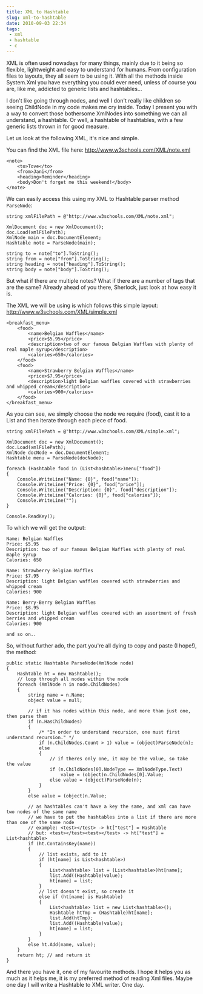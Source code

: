 ---title: XML to Hashtableslug: xml-to-hashtabledate: 2010-09-03 22:34tags:  - xml - hashtable - c---XML is often used nowadays for many things, mainly due to it being so flexible, lightweight and easy to understand for humans. From configuration files to layouts, they all seem to be using it. With all the methods inside System.Xml you have everything you could ever need, unless of course you are, like me, addicted to generic lists and hashtables...

I don't like going through nodes, and well I don't really like children so seeing ChildNode in my code makes me cry inside. Today I present you with a way to convert those bothersome XmlNodes into something we can all understand, a hashtable. Or well, a hashtable of hashtables, with a few generic lists thrown in for good measure.

Let us look at the following XML, it's nice and simple.

You can find the XML file here: http://www.w3schools.com/XML/note.xml

    <note> 
        <to>Tove</to> 
        <from>Jani</from> 
        <heading>Reminder</heading> 
        <body>Don't forget me this weekend!</body> 
    </note>

We can easily access this using my XML to Hashtable parser method `ParseNode`:

    string xmlFilePath = @"http://www.w3schools.com/XML/note.xml";
     
    XmlDocument doc = new XmlDocument();
    doc.Load(xmlFilePath);
    XmlNode main = doc.DocumentElement;
    Hashtable note = ParseNode(main);
     
    string to = note["to"].ToString();
    string from = note["from"].ToString();
    string heading = note["heading"].ToString();
    string body = note["body"].ToString();

But what if there are multiple notes? What if there are a number of tags that are the same? Already ahead of you there, Sherlock, just look at how easy it is. 

The XML we will be using is which follows this simple layout: http://www.w3schools.com/XML/simple.xml

    <breakfast_menu> 
        <food> 
            <name>Belgian Waffles</name> 
            <price>$5.95</price> 
            <description>two of our famous Belgian Waffles with plenty of real maple syrup</description> 
            <calories>650</calories> 
        </food> 
        <food> 
            <name>Strawberry Belgian Waffles</name> 
            <price>$7.95</price> 
            <description>light Belgian waffles covered with strawberries and whipped cream</description> 
            <calories>900</calories> 
        </food>
    </breakfast_menu>

As you can see, we simply choose the node we require (food), cast it to a List<Hashtable> and then iterate through each piece of food.

    string xmlFilePath = @"http://www.w3schools.com/XML/simple.xml";
     
    XmlDocument doc = new XmlDocument();
    doc.Load(xmlFilePath);
    XmlNode docNode = doc.DocumentElement;
    Hashtable menu = ParseNode(docNode);
     
    foreach (Hashtable food in (List<hashtable>)menu["food"])
    {
        Console.WriteLine("Name: {0}", food["name"]);
        Console.WriteLine("Price: {0}", food["price"]);
        Console.WriteLine("Description: {0}", food["description"]);
        Console.WriteLine("Calories: {0}", food["calories"]);
        Console.WriteLine("");
    }
     
    Console.ReadKey();

To which we will get the output:

    Name: Belgian Waffles
    Price: $5.95
    Description: two of our famous Belgian Waffles with plenty of real maple syrup
    Calories: 650
     
    Name: Strawberry Belgian Waffles
    Price: $7.95
    Description: light Belgian waffles covered with strawberries and whipped cream
    Calories: 900
     
    Name: Berry-Berry Belgian Waffles
    Price: $8.95
    Description: light Belgian waffles covered with an assortment of fresh berries and whipped cream
    Calories: 900
     
    and so on..

So, without further ado, the part you're all dying to copy and paste (I hope!), the method:

    public static Hashtable ParseNode(XmlNode node)
    {    
        Hashtable ht = new Hashtable();
        // loop through all nodes within the node
        foreach (XmlNode n in node.ChildNodes)
        {                    
            string name = n.Name;
            object value = null;
             
            // if it has nodes within this node, and more than just one, then parse them
            if (n.HasChildNodes)
            {
                /* "In order to understand recursion, one must first understand recursion." */
                if (n.ChildNodes.Count > 1) value = (object)ParseNode(n);
                else
                {
                    // if theres only one, it may be the value, so take the value
                    if (n.ChildNodes[0].NodeType == XmlNodeType.Text)
                        value = (object)n.ChildNodes[0].Value;
                    else value = (object)ParseNode(n);
                }
            }
            else value = (object)n.Value;
     
            // as hashtables can't have a key the same, and xml can have two nodes of the same name
            // we have to put the hashtables into a list if there are more than one of the same node
            // example: <test></test> -> ht["test"] = Hashtable
            // but: <test></test><test></test> -> ht["test"] = List<hashtable>
            if (ht.ContainsKey(name))
            {
                // list exists, add to it
                if (ht[name] is List<hashtable>)
                {
                    List<hashtable> list = (List<hashtable>)ht[name];
                    list.Add((Hashtable)value);
                    ht[name] = list;                            
                }
                // list doesn't exist, so create it
                else if (ht[name] is Hashtable)
                {
                    List<hashtable> list = new List<hashtable>();
                    Hashtable htTmp = (Hashtable)ht[name];
                    list.Add(htTmp);
                    list.Add((Hashtable)value);
                    ht[name] = list;
                }                        
            }
            else ht.Add(name, value);
        }
        return ht; // and return it
    }

And there you have it, one of my favourite methods. I hope it helps you as much as it helps me, it is my preferred method of reading Xml files. Maybe one day I will write a Hashtable to XML writer. One day.